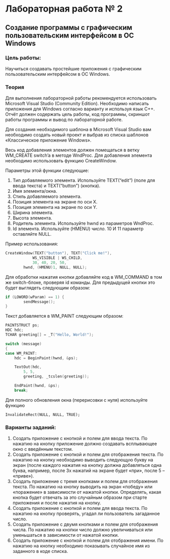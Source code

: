 # Лабораторная работа № 2

## Создание программы с графическим пользовательским интерфейсом в ОС Windows

### Цель работы:

Научиться создавать простейшие приложения с графическим пользовательским интерфейсом в ОС Windows.

### Теория

Для выполнения лабораторной работы рекомендуется использовать Microsoft Visual Studio (Community Edition). Необходимо написать приложения для Windows согласно варианту и используя язык C++. Отчёт должен содержать цель работы, код программы, скриншот работы программы и вывод по лабораторной работе.

Для создания необходимого шаблона в Microsoft Visual Studio вам необходимо создать новый проект и выбрав из списка шаблонов «Классическое приложение Windows».

Весь код добавления элементов должен помещаться в ветку WM_CREATE switch’a в методе WndProc. Для добавления элемента необходимо использовать функцию CreateWindow. 

Параметры этой функции следующие:
1.	Тип добавляемого элемента. Используйте TEXT(“edit”) (поле для ввода текста) и TEXT(“button”) (кнопка).
2.	Имя элемента/окна.
3.	Стиль добавляемого элемента.
4.	Позиция элемента на экране по оси X.
5.	Позиция элемента на экране по оси Y.
6.	Ширина элемента.
7.	Высота элемента.
8.	Родитель элемента. Используйте hwnd из параметров WndProc.
9.	Id элемента. Используйте (HMENU) *число*. 10 И 11 параметр оставляйте NULL.

Пример использования: 
``` c++
СreateWindow(TEXT("button"), TEXT("Click me!"),
			WS_VISIBLE | WS_CHILD,
			30, 40, 20, 50,
		hwnd, (HMENU)1, NULL, NULL);
```

Для обработки нажатия кнопки добавляйте код в WM_COMMAND в том же switch-блоке, проверяя id команды. Для предыдущей кнопки это будет выглядеть следующим образом:
``` c++
if (LOWORD(wParam) == 1) {
		sendMessage();
}
```

Текст добавляется в WM_PAINT следующим образом:
```c++
PAINTSTRUCT ps;
HDC hdc;
TCHAR greeting[] = _T("Hello, World!");

switch (message)
{
case WM_PAINT:
	hdc = BeginPaint(hwnd, &ps);

	TextOut(hdc,
		5, 5,
		greeting, _tcslen(greeting));

	EndPaint(hwnd, &ps);
	break;
```

Для полного обновления окна (перерисовки с нуля) используйте функцию
``` 
InvalidateRect(NULL, NULL, TRUE);
```

### Варианты заданий:

1. Создать приложение с кнопкой и полем для ввода текста. По нажатию на кнопку приложение должно создавать всплывающее окно с введённым текстом.
2. Создать приложение с кнопкой и полем для отображения текста. По нажатию на кнопку необходимо выводить следующую букву на экран (после каждого нажатия на кнопку должна добавляться одна буква, например, после 3х нажатий на экране будет «при», после 5 – «приве»).
3. Создать приложение с тремя кнопками и полем для отображения текста. По нажатию на кнопку выводить на экран «победу» или «поражение» в зависимости от нажатой кнопки. Определять, какая кнопка будет отвечать за это случайным образом при старте приложения и после нажатия на кнопку.  
4. Создать приложение с кнопкой и полем для ввода текста. По нажатию на кнопку проверять, угадал ли пользователь загаданное число.
5. Создать приложение с двумя кнопками и полем для отображения числа. По нажатию на кнопки число должно увеличиваться или уменьшаться в зависимости от нажатой кнопки.
6. Создать приложение с кнопкой и полем для отображения имени. По нажатию на кнопку необходимо показывать случайное имя из заданного в коде списка.

